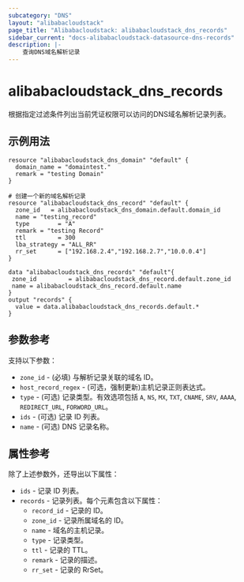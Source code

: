 ```yaml
---
subcategory: "DNS"
layout: "alibabacloudstack"
page_title: "Alibabacloudstack: alibabacloudstack_dns_records"
sidebar_current: "docs-alibabacloudstack-datasource-dns-records"
description: |-
    查询DNS域名解析记录
---
```


# alibabacloudstack_dns_records

根据指定过滤条件列出当前凭证权限可以访问的DNS域名解析记录列表。

## 示例用法

```
resource "alibabacloudstack_dns_domain" "default" {
  domain_name = "domaintest."
  remark = "testing Domain"
}

# 创建一个新的域名解析记录
resource "alibabacloudstack_dns_record" "default" {
  zone_id   = alibabacloudstack_dns_domain.default.domain_id
  name = "testing_record"
  type        = "A"
  remark = "testing Record"
  ttl         = 300
  lba_strategy = "ALL_RR"
  rr_set      = ["192.168.2.4","192.168.2.7","10.0.0.4"]
}

data "alibabacloudstack_dns_records" "default"{
 zone_id         = alibabacloudstack_dns_record.default.zone_id
 name = alibabacloudstack_dns_record.default.name
}
output "records" {
  value = data.alibabacloudstack_dns_records.default.*
}
```

## 参数参考

支持以下参数：

* `zone_id` - (必填) 与解析记录关联的域名 ID。
* `host_record_regex` - (可选，强制更新)主机记录正则表达式。
* `type` - (可选) 记录类型。有效选项包括 `A`, `NS`, `MX`, `TXT`, `CNAME`, `SRV`, `AAAA`, `REDIRECT_URL`, `FORWORD_URL`。
* `ids` - (可选) 记录 ID 列表。
* `name` - (可选) DNS 记录名称。

## 属性参考

除了上述参数外，还导出以下属性：

* `ids` - 记录 ID 列表。
* `records` - 记录列表。每个元素包含以下属性：
  * `record_id` - 记录的 ID。
  * `zone_id` - 记录所属域名的 ID。
  * `name` - 域名的主机记录。
  * `type` - 记录类型。
  * `ttl` - 记录的 TTL。
  * `remark` - 记录的描述。
  * `rr_set` - 记录的 RrSet。